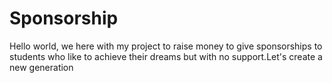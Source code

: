 # Sponsorship
Hello world, we here with my project to raise money to give sponsorships to students who like to achieve their dreams but with no support.Let's create a new generation
